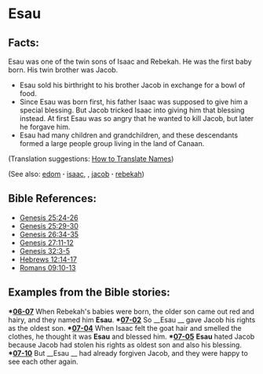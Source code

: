 # Esau #

## Facts: ##

Esau was one of the twin sons of Isaac and Rebekah. He was the first baby born. His twin brother was Jacob.

 * Esau sold his birthright to his brother Jacob in exchange for a bowl of food.
 * Since Esau was born first, his father Isaac was supposed to give him a special blessing. But Jacob tricked Isaac into giving him that blessing instead. At first Esau was so angry that he wanted to kill Jacob, but later he forgave him.
 * Esau had many children and grandchildren, and these descendants formed a large people group living in the land of Canaan.

(Translation suggestions: [How to Translate Names](https://git.door43.org/Door43/en-ta-translate-vol1/src/master/content/translate_names.md))

(See also: [edom](../other/edom.md) **·** [isaac](../other/isaac.md), , [jacob](../other/jacob.md) **·** [rebekah](../other/rebekah.md))

## Bible References: ##

* [Genesis 25:24-26](https://door43.org/en/bible/notes/gen/25/24)
* [Genesis 25:29-30](https://door43.org/en/bible/notes/gen/25/29)
* [Genesis 26:34-35](https://door43.org/en/bible/notes/gen/26/34)
* [Genesis 27:11-12](https://door43.org/en/bible/notes/gen/27/11)
* [Genesis 32:3-5](https://door43.org/en/bible/notes/gen/32/03)
* [Hebrews 12:14-17](https://door43.org/en/bible/notes/heb/12/14)
* [Romans 09:10-13](https://door43.org/en/bible/notes/rom/09/10)

## Examples from the Bible stories: ##

  __*[06-07](https://door43.org/en/obs/notes/frames/06-07)__ When Rebekah's babies were born, the older son came out red and hairy, and they named him __Esau__.
  __*[07-02](https://door43.org/en/obs/notes/frames/07-02)__ So __Esau __ gave Jacob his rights as the oldest son.
  __*[07-04](https://door43.org/en/obs/notes/frames/07-04)__ When Isaac felt the goat hair and smelled the clothes, he thought it was __Esau__ and blessed him.
  __*[07-05](https://door43.org/en/obs/notes/frames/07-05)__ __Esau__ hated Jacob because Jacob had stolen his rights as oldest son and also his blessing.
  __*[07-10](https://door43.org/en/obs/notes/frames/07-10)__ But __Esau __ had already forgiven Jacob, and they were happy to see each other again.



